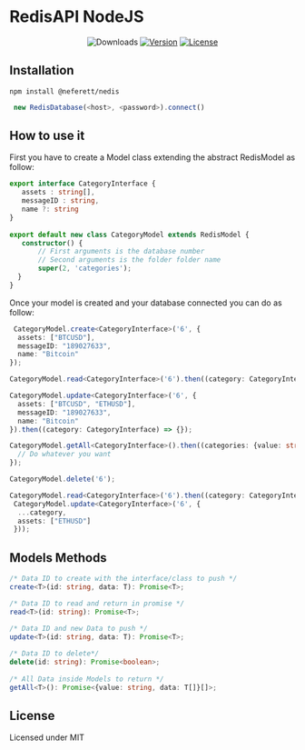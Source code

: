 

# RedisAPI NodeJS


<p align="center">
 <img src="https://img.shields.io/npm/dm/@neferett/nedis.svg" alt="Downloads"></a>
 <a href="https://www.npmjs.com/package/@neferett/nedis"><img src="https://img.shields.io/npm/v/@neferett/nedis.svg" alt="Version"></a>
 <a href="https://github.com/jordanbonaldi/Nedis/blob/master/LICENSE"><img src="https://img.shields.io/badge/License-MIT-yellow.svg" alt="License"></a>
</p>
	

## Installation

`npm install @neferett/nedis`

```typescript
 new RedisDatabase(<host>, <password>).connect()
```

## How to use it

First you have to create a Model class extending the abstract RedisModel as follow:
   ```typescript
 export interface CategoryInterface {  
	  assets : string[],  
	  messageID : string,  
	  name ?: string  
}  
	  
export default new class CategoryModel extends RedisModel {  
	  constructor() {
		  // First arguments is the database number
		  // Second arguments is the folder folder name
		  super(2, 'categories');  
	 }  
}
```

Once your model is created and your database connected you can do as follow:
```typescript
 CategoryModel.create<CategoryInterface>('6', {  
  assets: ["BTCUSD"],  
  messageID: "189027633",  
  name: "Bitcoin"  
});

CategoryModel.read<CategoryInterface>('6').then((category: CategoryInterface) => {});

CategoryModel.update<CategoryInterface>('6', {  
  assets: ["BTCUSD", "ETHUSD"],  
  messageID: "189027633",  
  name: "Bitcoin"  
}).then((category: CategoryInterface) => {});

CategoryModel.getAll<CategoryInterface>().then((categories: {value: string, data: CategoryInterface}[]) => {  
  // Do whatever you want  
});

CategoryModel.delete('6');

CategoryModel.read<CategoryInterface>('6').then((category: CategoryInterface) =>   
 CategoryModel.update<CategoryInterface>('6', {  
  ...category,  
  assets: ["ETHUSD"]  
 }));
```

## Models Methods

```typescript
/* Data ID to create with the interface/class to push */
create<T>(id: string, data: T): Promise<T>;  

/* Data ID to read and return in promise */
read<T>(id: string): Promise<T>;  

/* Data ID and new Data to push */
update<T>(id: string, data: T): Promise<T>;  
  
/* Data ID to delete*/  
delete(id: string): Promise<boolean>;  
  
/* All Data inside Models to return */
getAll<T>(): Promise<{value: string, data: T[]}[]>;

```

## License

Licensed under MIT
